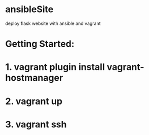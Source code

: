 # ansibleSite
deploy flask website with ansible and vagrant
# Getting Started:
# 1. vagrant plugin install vagrant-hostmanager
# 2. vagrant up
# 3. vagrant ssh

